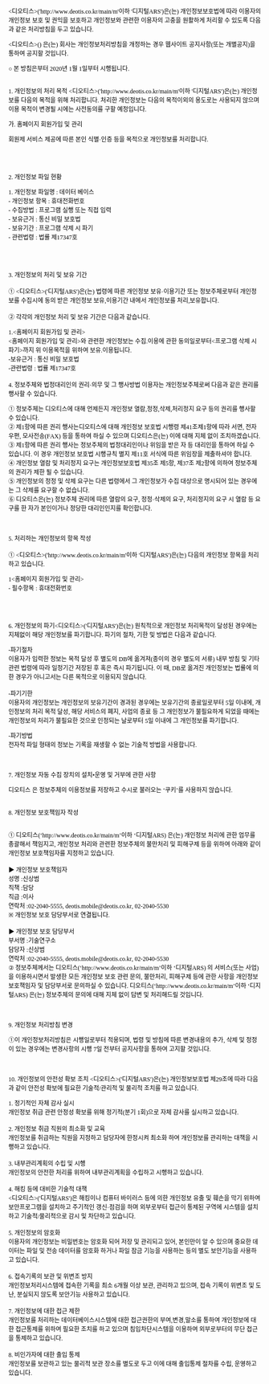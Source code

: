 <!DOCTYPE html PUBLIC "-//W3C//DTD HTML 4.01//EN" "http://www.w3.org/TR/html4/strict.dtd">
<html>
<head>
  <meta http-equiv="Content-Type" content="text/html; charset=utf-8">
  <meta http-equiv="Content-Style-Type" content="text/css">
  <title>개인정보처리방침</title>
  <meta name="Generator" content="Cocoa HTML Writer">
  <meta name="CocoaVersion" content="1894.2">
  <style type="text/css">
    p.p1 {margin: 0.0px 0.0px 12.0px 0.0px; line-height: 14.0px; font: 12.0px AppleMyungjo; color: #000000; -webkit-text-stroke: #000000; min-height: 14.0px}
    p.p2 {margin: 0.0px 0.0px 12.0px 0.0px; line-height: 14.0px; font: 12.0px AppleMyungjo; color: #000000; -webkit-text-stroke: #000000}
    p.p3 {margin: 0.0px 0.0px 0.0px 0.0px; line-height: 14.0px; font: 12.0px AppleMyungjo; color: #000000; -webkit-text-stroke: #000000; min-height: 14.0px}
    p.p4 {margin: 0.0px 0.0px 0.0px 0.0px; line-height: 14.0px; font: 12.0px AppleMyungjo; color: #000000; -webkit-text-stroke: #000000}
    span.s1 {font-kerning: none}
  </style>
</head>
<body>
<p class="p1"><span class="s1"></span><br></p>
<p class="p2"><span class="s1">&lt;디오티스&gt;('http://www.deotis.co.kr/main/m'이하 '디지털ARS')은(는) 개인정보보호법에 따라 이용자의 개인정보 보호 및 권익을 보호하고 개인정보와 관련한 이용자의 고충을 원활하게 처리할 수 있도록 다음과 같은 처리방침을 두고 있습니다.</span></p>
<p class="p2"><span class="s1">&lt;디오티스&gt;() 은(는) 회사는 개인정보처리방침을 개정하는 경우 웹사이트 공지사항(또는 개별공지)을 통하여 공지할 것입니다.</span></p>
<p class="p2"><span class="s1">○ 본 방침은부터 2020년 1월 1일부터 시행됩니다.</span></p>
<p class="p3"><span class="s1"></span><br></p>
<p class="p2"><span class="s1">1. 개인정보의 처리 목적 &lt;디오티스&gt;('http://www.deotis.co.kr/main/m'이하 '디지털ARS')은(는) 개인정보를 다음의 목적을 위해 처리합니다. 처리한 개인정보는 다음의 목적이외의 용도로는 사용되지 않으며 이용 목적이 변경될 시에는 사전동의를 구할 예정입니다.</span></p>
<p class="p2"><span class="s1">가. 홈페이지 회원가입 및 관리</span></p>
<p class="p2"><span class="s1">회원제 서비스 제공에 따른 본인 식별·인증 등을 목적으로 개인정보를 처리합니다.</span></p>
<p class="p3"><span class="s1"></span><br></p>
<p class="p3"><span class="s1"></span><br></p>
<p class="p3"><span class="s1"></span><br></p>
<p class="p2"><span class="s1">2. 개인정보 파일 현황<br>
</span></p>
<p class="p2"><span class="s1">1. 개인정보 파일명 : 데이터 베이스<br>
- 개인정보 항목 : 휴대전화번호<br>
- 수집방법 : 프로그램 실행 또는 직접 입력<br>
- 보유근거 : 통신 비밀 보호법<br>
- 보유기간 : 프로그램 삭제 시 파기<br>
- 관련법령 : 법률 제17347호<span class="Apple-converted-space"> </span></span></p>
<p class="p3"><span class="s1"></span><br></p>
<p class="p3"><span class="s1"></span><br></p>
<p class="p3"><span class="s1"></span><br></p>
<p class="p2"><span class="s1">3. 개인정보의 처리 및 보유 기간<br>
<br>
① &lt;디오티스&gt;('디지털ARS')은(는) 법령에 따른 개인정보 보유·이용기간 또는 정보주체로부터 개인정보를 수집시에 동의 받은 개인정보 보유,이용기간 내에서 개인정보를 처리,보유합니다.<br>
<br>
② 각각의 개인정보 처리 및 보유 기간은 다음과 같습니다.</span></p>
<p class="p4"><span class="s1">1.&lt;홈페이지 회원가입 및 관리&gt;</span></p>
<p class="p4"><span class="s1">&lt;홈페이지 회원가입 및 관리&gt;와 관련한 개인정보는 수집.이용에 관한 동의일로부터&lt;프로그램 삭제 시 파기&gt;까지 위 이용목적을 위하여 보유.이용됩니다.</span></p>
<p class="p4"><span class="s1">-보유근거 : 통신 비밀 보호법</span></p>
<p class="p4"><span class="s1">-관련법령 : 법률 제17347호<span class="Apple-converted-space"> </span></span></p>
<p class="p3"><span class="s1"></span><br></p>
<p class="p2"><span class="s1">4. 정보주체와 법정대리인의 권리·의무 및 그 행사방법 이용자는 개인정보주체로써 다음과 같은 권리를 행사할 수 있습니다.</span></p>
<p class="p2"><span class="s1">① 정보주체는 디오티스에 대해 언제든지 개인정보 열람,정정,삭제,처리정지 요구 등의 권리를 행사할 수 있습니다.<br>
② 제1항에 따른 권리 행사는디오티스에 대해 개인정보 보호법 시행령 제41조제1항에 따라 서면, 전자우편, 모사전송(FAX) 등을 통하여 하실 수 있으며 디오티스은(는) 이에 대해 지체 없이 조치하겠습니다.<br>
③ 제1항에 따른 권리 행사는 정보주체의 법정대리인이나 위임을 받은 자 등 대리인을 통하여 하실 수 있습니다. 이 경우 개인정보 보호법 시행규칙 별지 제11호 서식에 따른 위임장을 제출하셔야 합니다.<br>
④ 개인정보 열람 및 처리정지 요구는 개인정보보호법 제35조 제5항, 제37조 제2항에 의하여 정보주체의 권리가 제한 될 수 있습니다.<br>
⑤ 개인정보의 정정 및 삭제 요구는 다른 법령에서 그 개인정보가 수집 대상으로 명시되어 있는 경우에는 그 삭제를 요구할 수 없습니다.<br>
⑥ 디오티스은(는) 정보주체 권리에 따른 열람의 요구, 정정·삭제의 요구, 처리정지의 요구 시 열람 등 요구를 한 자가 본인이거나 정당한 대리인인지를 확인합니다.</span></p>
<p class="p3"><span class="s1"></span><br></p>
<p class="p3"><span class="s1"></span><br></p>
<p class="p2"><span class="s1">5. 처리하는 개인정보의 항목 작성 <br>
<br>
① &lt;디오티스&gt;('http://www.deotis.co.kr/main/m'이하 '디지털ARS')은(는) 다음의 개인정보 항목을 처리하고 있습니다.</span></p>
<p class="p2"><span class="s1">1&lt;홈페이지 회원가입 및 관리&gt;<br>
- 필수항목 : 휴대전화번호<br>
<p class="p3"><span class="s1"></span><br></p>
<p class="p3"><span class="s1"></span><br></p>
<p class="p3"><span class="s1"></span><br></p>
<p class="p2"><span class="s1">6. 개인정보의 파기&lt;디오티스&gt;('디지털ARS')은(는) 원칙적으로 개인정보 처리목적이 달성된 경우에는 지체없이 해당 개인정보를 파기합니다. 파기의 절차, 기한 및 방법은 다음과 같습니다.</span></p>
<p class="p2"><span class="s1">-파기절차<br>
이용자가 입력한 정보는 목적 달성 후 별도의 DB에 옮겨져(종이의 경우 별도의 서류) 내부 방침 및 기타 관련 법령에 따라 일정기간 저장된 후 혹은 즉시 파기됩니다. 이 때, DB로 옮겨진 개인정보는 법률에 의한 경우가 아니고서는 다른 목적으로 이용되지 않습니다.<br>
<br>
-파기기한<br>
이용자의 개인정보는 개인정보의 보유기간이 경과된 경우에는 보유기간의 종료일로부터 5일 이내에, 개인정보의 처리 목적 달성, 해당 서비스의 폐지, 사업의 종료 등 그 개인정보가 불필요하게 되었을 때에는 개인정보의 처리가 불필요한 것으로 인정되는 날로부터 5일 이내에 그 개인정보를 파기합니다.</span></p>
<p class="p2"><span class="s1">-파기방법<br>
전자적 파일 형태의 정보는 기록을 재생할 수 없는 기술적 방법을 사용합니다.</span></p>
<p class="p3"><span class="s1"></span><br></p>
<p class="p3"><span class="s1"></span><br></p>
<p class="p2"><span class="s1">7. 개인정보 자동 수집 장치의 설치•운영 및 거부에 관한 사항</span></p>
<p class="p2"><span class="s1">디오티스 은 정보주체의 이용정보를 저장하고 수시로 불러오는 ‘쿠키’를 사용하지 않습니다.<br>
<br>
</span></p>
<p class="p2"><span class="s1">8. 개인정보 보호책임자 작성<span class="Apple-converted-space"> </span></span></p>
<p class="p3"><span class="s1"></span><br></p>
<p class="p4"><span class="s1">① 디오티스(‘http://www.deotis.co.kr/main/m’이하 ‘디지털ARS) 은(는) 개인정보 처리에 관한 업무를 총괄해서 책임지고, 개인정보 처리와 관련한 정보주체의 불만처리 및 피해구제 등을 위하여 아래와 같이 개인정보 보호책임자를 지정하고 있습니다.</span></p>
<p class="p2"><span class="s1"><br>
▶ 개인정보 보호책임자 <br>
성명 :신상범<br>
직책 :담당<br>
직급 :이사<br>
연락처 :02-2040-5555, deotis.mobile@deotis.co.kr, 02-2040-5530<br>
※ 개인정보 보호 담당부서로 연결됩니다.<br>
<br>
▶ 개인정보 보호 담당부서<br>
부서명 :기술연구소<br>
담당자 :신상범<br>
연락처 :02-2040-5555, deotis.mobile@deotis.co.kr, 02-2040-5530<br>
② 정보주체께서는 디오티스(‘http://www.deotis.co.kr/main/m’이하 ‘디지털ARS) 의 서비스(또는 사업)을 이용하시면서 발생한 모든 개인정보 보호 관련 문의, 불만처리, 피해구제 등에 관한 사항을 개인정보 보호책임자 및 담당부서로 문의하실 수 있습니다. 디오티스(‘http://www.deotis.co.kr/main/m’이하 ‘디지털ARS) 은(는) 정보주체의 문의에 대해 지체 없이 답변 및 처리해드릴 것입니다.</span></p>
<p class="p3"><span class="s1"></span><br></p>
<p class="p3"><span class="s1"></span><br></p>
<p class="p2"><span class="s1">9. 개인정보 처리방침 변경<span class="Apple-converted-space"> </span></span></p>
<p class="p2"><span class="s1">①이 개인정보처리방침은 시행일로부터 적용되며, 법령 및 방침에 따른 변경내용의 추가, 삭제 및 정정이 있는 경우에는 변경사항의 시행 7일 전부터 공지사항을 통하여 고지할 것입니다.</span></p>
<p class="p3"><span class="s1"></span><br></p>
<p class="p3"><span class="s1"></span><br></p>
<p class="p2"><span class="s1">10. 개인정보의 안전성 확보 조치 &lt;디오티스&gt;('디지털ARS')은(는) 개인정보보호법 제29조에 따라 다음과 같이 안전성 확보에 필요한 기술적/관리적 및 물리적 조치를 하고 있습니다.</span></p>
<p class="p2"><span class="s1">1. 정기적인 자체 감사 실시<br>
개인정보 취급 관련 안정성 확보를 위해 정기적(분기 1회)으로 자체 감사를 실시하고 있습니다.<br>
<br>
2. 개인정보 취급 직원의 최소화 및 교육<br>
개인정보를 취급하는 직원을 지정하고 담당자에 한정시켜 최소화 하여 개인정보를 관리하는 대책을 시행하고 있습니다.<br>
<br>
3. 내부관리계획의 수립 및 시행<br>
개인정보의 안전한 처리를 위하여 내부관리계획을 수립하고 시행하고 있습니다.<br>
<br>
4. 해킹 등에 대비한 기술적 대책<br>
&lt;디오티스&gt;('디지털ARS')은 해킹이나 컴퓨터 바이러스 등에 의한 개인정보 유출 및 훼손을 막기 위하여 보안프로그램을 설치하고 주기적인 갱신·점검을 하며 외부로부터 접근이 통제된 구역에 시스템을 설치하고 기술적/물리적으로 감시 및 차단하고 있습니다.<br>
<br>
5. 개인정보의 암호화<br>
이용자의 개인정보는 비밀번호는 암호화 되어 저장 및 관리되고 있어, 본인만이 알 수 있으며 중요한 데이터는 파일 및 전송 데이터를 암호화 하거나 파일 잠금 기능을 사용하는 등의 별도 보안기능을 사용하고 있습니다.<br>
<br>
6. 접속기록의 보관 및 위변조 방지<br>
개인정보처리시스템에 접속한 기록을 최소 6개월 이상 보관, 관리하고 있으며, 접속 기록이 위변조 및 도난, 분실되지 않도록 보안기능 사용하고 있습니다.<br>
<br>
7. 개인정보에 대한 접근 제한<br>
개인정보를 처리하는 데이터베이스시스템에 대한 접근권한의 부여,변경,말소를 통하여 개인정보에 대한 접근통제를 위하여 필요한 조치를 하고 있으며 침입차단시스템을 이용하여 외부로부터의 무단 접근을 통제하고 있습니다.<br>
<br>
8. 비인가자에 대한 출입 통제<br>
개인정보를 보관하고 있는 물리적 보관 장소를 별도로 두고 이에 대해 출입통제 절차를 수립, 운영하고 있습니다.<br>
<br>
</span></p>
<p class="p1"><span class="s1"></span><br></p>
</body>
</html>
